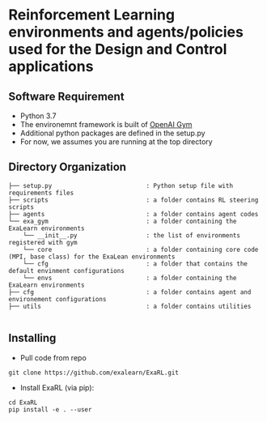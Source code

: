 # Reinforcement Learning environments and agents/policies used for the Design and Control applications

## Software Requirement
* Python 3.7 
* The environemnt framework is built of [OpenAI Gym](https://gym.openai.com) 
* Additional python packages are defined in the setup.py 
* For now, we assumes you are running at the top directory 

## Directory Organization
```
├── setup.py                          : Python setup file with requirements files 
├── scripts                           : a folder contains RL steering scripts
├── agents                            : a folder contains agent codes
└── exa_gym                           : a folder containing the ExaLearn environments
    └── __init__.py                   : the list of environments registered with gym
    └── core                          : a folder containing core code (MPI, base class) for the ExaLean environments
    └── cfg                           : a folder that contains the default envinment configurations   
    └── envs                          : a folder containing the ExaLearn environments
├── cfg                               : a folder contains agent and environement configurations
├── utils                             : a folder contains utilities
          
```

## Installing 
* Pull code from repo
```
git clone https://github.com/exalearn/ExaRL.git
```
* Install ExaRL (via pip):
```
cd ExaRL
pip install -e . --user
```